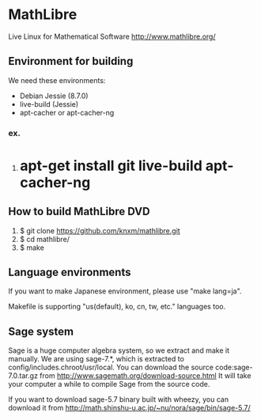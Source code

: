 # MathLibre

Live Linux for Mathematical Software
http://www.mathlibre.org/
 
## Environment for building
We need these environments:
* Debian Jessie (8.7.0)
* live-build (Jessie)
* apt-cacher or apt-cacher-ng

### ex.
1. # apt-get install git live-build apt-cacher-ng

## How to build MathLibre DVD

1. $ git clone https://github.com/knxm/mathlibre.git
1. $ cd mathlibre/
1. $ make

## Language environments
If you want to make Japanese environment,
please use "make lang=ja".

Makefile is supporting "us(default), ko, cn, tw, etc." languages too.

## Sage system
Sage is a huge computer algebra system, so we extract and make it manually.
We are using sage-7.*, which is extracted to config/includes.chroot/usr/local.
You can download the source code:sage-7.0.tar.gz from
http://www.sagemath.org/download-source.html
It will take your computer a while to compile Sage from the source code.

If you want to download sage-5.7 binary built with wheezy,
you can download it from
http://math.shinshu-u.ac.jp/~nu/nora/sage/bin/sage-5.7/
